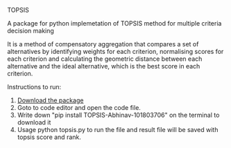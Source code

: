 TOPSIS

A package for python implemetation of TOPSIS method for multiple criteria decision making

It is a method of compensatory aggregation that compares a set of alternatives by identifying weights for each criterion, normalising scores for each criterion and calculating the geometric distance between each alternative and the ideal alternative, which is the best score in each criterion.</h4>


Instructions to run:
1. [Download the package](https://pypi.org/project/TOPSIS-Abhinav-101803706/)
2. Goto to code editor and open the code file. 
3. Write down "pip install TOPSIS-Abhinav-101803706" on the terminal to download it 
4. Usage python topsis.py <InputDataFile> <Weights> <Impacts> <ResultFileName> to run the file and result file will be saved with topsis score and rank.

